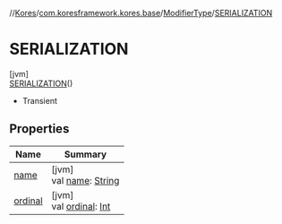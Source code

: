 //[Kores](../../../../index.md)/[com.koresframework.kores.base](../../index.md)/[ModifierType](../index.md)/[SERIALIZATION](index.md)

# SERIALIZATION

[jvm]\
[SERIALIZATION](index.md)()

<ul><li>Transient</li></ul>

## Properties

| Name | Summary |
|---|---|
| [name](name.md) | [jvm]<br>val [name](name.md): [String](https://kotlinlang.org/api/latest/jvm/stdlib/kotlin/-string/index.html) |
| [ordinal](ordinal.md) | [jvm]<br>val [ordinal](ordinal.md): [Int](https://kotlinlang.org/api/latest/jvm/stdlib/kotlin/-int/index.html) |

